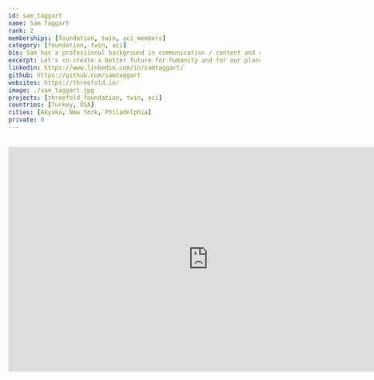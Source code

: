 ```yaml
---
id: sam_taggart
name: Sam Taggart
rank: 2
memberships: [foundation, twin, aci_members]
category: [foundation, twin, aci]
bio: Sam has a professional background in communication / content and community building / management. His career started in 2009 with digital agency VaynerMedia, when businesses were just beginning to use social media to reach their audiences. Beyond his career, Sam likes to think of himself as a citizen of the world. After eight years of "corporate" work, he traveled to Southeast Asia, in part to evolve and open his mind and reality to new experiences and perspectives, and in part to find a purpose that tied more to his passions and desires to help the world. In 2019, Sam met ThreeFold co-founder Kristof de Spiegeleer in Cambodia and connected over topics like the importance of equalizing education and how we treat our planet. Sam was energized by what an Internet by people, for people could do for all of us. Having been exposed to many corners of the world, Sam is inspired by the beauty of our differences, and humbled by our similarities. He is driven to help grow this global effort to bring positive and impactful change to our planet.
excerpt: Let's co-create a better future for humanity and for our planet.
linkedin: https://www.linkedin.com/in/samtaggart/
github: https://github.com/samtaggart
websites: https://threefold.io/
image: ./sam_taggart.jpg
projects: [threefold_foundation, twin, aci]
countries: [Turkey, USA]
cities: [Akyaka, New York, Philadelphia]
private: 0
---
```


<BR>
<div class="aspect-w-16 aspect-h-9">
<iframe src="https://player.vimeo.com/video/607456068?h=64c911d55f" width="800" height="450" frameborder="0" allow="autoplay; fullscreen" allowfullscreen></iframe>
</div>
<BR>
